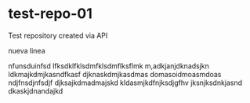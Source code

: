 # test-repo-01
Test repository created via API

nueva linea

nfunsduinfsd
lfksdklfklsdmfklsdmflksflmk
m,adkjanjdknadsjkn
ldkmajkdmjkasndfkasf
djknaskdmjkasdmas
domasoidmoasmdoas
ndjfnsdjnfsdjf
djksajkdmadmajskd
kldasmjkdfnjksdjgfhv
jksnjksdnkjasnd
dkaskjdnandajkd
